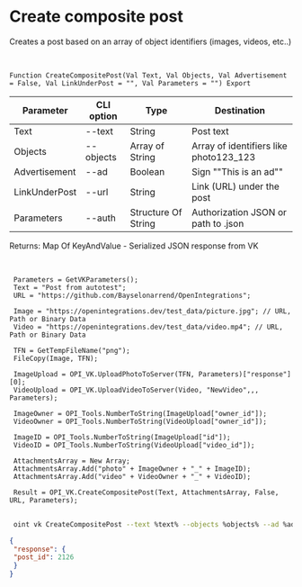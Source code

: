 ﻿---
sidebar_position: 2
---

# Create composite post
 Creates a post based on an array of object identifiers (images, videos, etc..)


<br/>


`Function CreateCompositePost(Val Text, Val Objects, Val Advertisement = False, Val LinkUnderPost = "", Val Parameters = "") Export`

 | Parameter | CLI option | Type | Destination |
 |-|-|-|-|
 | Text | --text | String | Post text |
 | Objects | --objects | Array of String | Array of identifiers like photo123_123 |
 | Advertisement | --ad | Boolean | Sign ""This is an ad"" |
 | LinkUnderPost | --url | String | Link (URL) under the post |
 | Parameters | --auth | Structure Of String | Authorization JSON or path to .json |

 
 Returns: Map Of KeyAndValue - Serialized JSON response from VK

<br/>




```bsl title="Code example"
 Parameters = GetVKParameters();
 Text = "Post from autotest";
 URL = "https://github.com/Bayselonarrend/OpenIntegrations";
 
 Image = "https://openintegrations.dev/test_data/picture.jpg"; // URL, Path or Binary Data
 Video = "https://openintegrations.dev/test_data/video.mp4"; // URL, Path or Binary Data
 
 TFN = GetTempFileName("png");
 FileCopy(Image, TFN);
 
 ImageUpload = OPI_VK.UploadPhotoToServer(TFN, Parameters)["response"][0];
 VideoUpload = OPI_VK.UploadVideoToServer(Video, "NewVideo",,, Parameters);
 
 ImageOwner = OPI_Tools.NumberToString(ImageUpload["owner_id"]);
 VideoOwner = OPI_Tools.NumberToString(VideoUpload["owner_id"]);
 
 ImageID = OPI_Tools.NumberToString(ImageUpload["id"]);
 VideoID = OPI_Tools.NumberToString(VideoUpload["video_id"]);
 
 AttachmentsArray = New Array;
 AttachmentsArray.Add("photo" + ImageOwner + "_" + ImageID);
 AttachmentsArray.Add("video" + VideoOwner + "_" + VideoID);
 
 Result = OPI_VK.CreateCompositePost(Text, AttachmentsArray, False, URL, Parameters);
```
	


```sh title="CLI command example"
 
 oint vk CreateCompositePost --text %text% --objects %objects% --ad %ad% --url %url% --auth %auth%

```

```json title="Result"
{
 "response": {
 "post_id": 2126
 }
}
```
